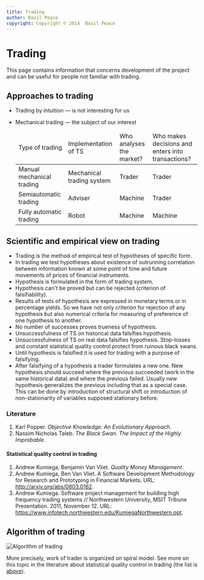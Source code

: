 ```yaml
---
title: Trading
author: Basil Peace
copyright: Copyright © 2014  Basil Peace
---
```


Trading
=======

This page contains information that concerns development of the project
and can be useful for people not familiar with trading.

Approaches to trading
---------------------

*	Trading by intuition — is not interesting for us

*	Mechanical trading — the subject of our interest

	<table><thead>
		<tr>
			<td>Type of trading</td>
			<td>Implementation of TS</td>
			<td>Who analyses the market?</td>
			<td>Who makes decisions and enters into transactions?</td>
		</tr>
	</thead><tbody>
		<tr>
			<td>Manual mechanical trading</td>
			<td>Mechanical trading system</td>
			<td>Trader</td>
			<td>Trader</td>
		</tr>
		<tr>
			<td>Semiautomatic trading</td>
			<td>Adviser</td>
			<td>Machine</td>
			<td>Trader</td>
		</tr>
		<tr>
			<td>Fully automatic trading</td>
			<td>Robot</td>
			<td>Machine</td>
			<td>Machine</td>
		</tr>
	</tbody></table>

Scientific and empirical view on trading
----------------------------------------

*	Trading is the method of empirical test of hypotheses of specific
form.
*	In trading we test hypotheses about existence of outrunning
correlation between information known at some point of time and future
movements of prices of financial instruments.
*	Hypothesis is formulated in the form of trading system.
*	Hypothesis can't be proved  but can be rejected (criterion of
falsifiability).
*	Results of tests of hypothesis are expressed in monetary terms or in
percentage yields. So we have not only criterion for rejection of any
hypothesis but also numerical criteria for measuring of preference of
one hypothesis to another.
*	No number of successes proves trueness of hypothesis.
*	Unsuccessfulness of TS on historical data falsifies hypothesis.
*	Unsuccessfulness of TS on real data falsifies hypothesis.
Stop-losses and constant statistical quality control protect from
ruinous black swans.
*	Until hypothesis is falsified it is used for trading with a purpose
of falsifying.
*	After falsifying of a hypothesis a trader formulates a new one. New
hypothesis should succeed where the previous succeeded (work in the same
historical data) and where the previous failed. Usually new hypothesis
generalizes the previous including that as a special case. This can be
done by introduction of structural shift or introduction of
non-stationarity of variables supposed stationary before.

### Literature

1.	Karl Popper. *Objective Knowledge: An Evolutionary Approach*.
2.	Nassim Nicholas Taleb. *The Black Swan. The Impact of the Highly
Improbable*.

#### <a name="SQC_in_trading"></a>Statistical quality control in trading

1.	Andrew Kumiega, Benjamin Van Vliet. *Quality Money Management*.
2.	Andrew Kumiega, Ben Van Vliet. A Software Development Methodology
for Research and Prototyping in Financial Markets. URL:
<http://arxiv.org/abs/0803.0162>.
3.	Andrew Kumiega. Software project management for building high
frequency trading systems // Northwestern University, MSIT Tribune
Presentation. 2011, November 12. URL:
<https://www.infotech.northwestern.edu/KumiegaNorthwestern.ppt>.

Algorithm of trading
--------------------

![Algorithm of trading](<%= @items["/#{@item[:lang]}/images/algorithm_of_trading/"].path %>)

More precisely, work of trader is organized on spiral model. See more on
this topic in the literature about statistical quality control in
trading (the list is [above](#SQC_in_trading)).
